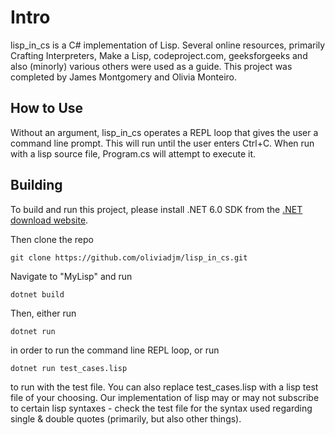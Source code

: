 
[//]: # (This document is best viewed on GitHub: https://github.com/oliviadjm/lisp_in_cs)

# Intro
lisp_in_cs is a C# implementation of Lisp. Several online resources, primarily Crafting Interpreters, Make a Lisp, codeproject.com, geeksforgeeks and also (minorly) various others were used as a guide. This project was completed by James Montgomery and Olivia Monteiro.

## How to Use
Without an argument, lisp_in_cs operates a REPL loop that gives the user a command line prompt. This will run until the user enters Ctrl+C. When run with a lisp source file, Program.cs will attempt to execute it. 

## Building
To build and run this project, please install .NET 6.0 SDK from the [.NET download website](https://dotnet.microsoft.com/en-us/download/dotnet/6.0).

Then clone the repo
```
git clone https://github.com/oliviadjm/lisp_in_cs.git
```
Navigate to "MyLisp" and run
```
dotnet build
```
Then, either run 
```
dotnet run
```
in order to run the command line REPL loop, or run
```
dotnet run test_cases.lisp
```
to run with the test file. You can also replace test_cases.lisp with a lisp test file of your choosing. Our implementation of lisp may or may not subscribe to certain lisp syntaxes - check the test file for the syntax used regarding single & double quotes (primarily, but also other things).

